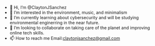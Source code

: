 - 👋 Hi, I’m @ClaytonJSanchez
- 👀 I’m interested in the environment, music, and minimalism
- 🌱 I’m currently learning about cybersecurity and will be studying environmental enginerring in the near future.
- 💞️ I’m looking to collaborate on taking care of the planet and improving online tech skills.
- 📫 How to reach me
Email:claytonjsanchez@gmail.com

<!---
ClaytonJSanchez/ClaytonJSanchez is a ✨ special ✨ repository because its `README.md` (this file) appears on your GitHub profile.
You can click the Preview link to take a look at your changes.
--->
